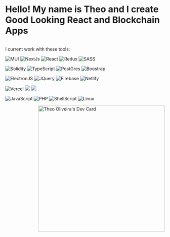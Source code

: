 # Hello! My name is Theo and I create Good Looking React and Blockchain Apps



<div style="float:left;">
<p>I current work with these tools:</p>
<p>
<img alt="MUI"  src="https://img.shields.io/badge/MUI-%230081CB.svg?style=for-the-badge&logo=mui&logoColor=white">
<img alt="NextJs" src="https://img.shields.io/badge/Next-black?style=for-the-badge&logo=next.js&logoColor=white">
<img alt="React" src="https://img.shields.io/badge/react-%2320232a.svg?style=for-the-badge&logo=react&logoColor=%2361DAFB">
<img alt="Redux" src="https://img.shields.io/badge/redux-%23593d88.svg?style=for-the-badge&logo=redux&logoColor=white">
<img alt="SASS" src="https://img.shields.io/badge/SASS-hotpink.svg?style=for-the-badge&logo=SASS&logoColor=white">
</p>
<p>
<img alt="Solidity" src="https://img.shields.io/badge/Solidity-%23363636.svg?style=for-the-badge&logo=solidity&logoColor=white">
<img alt="TypeScript" src="https://img.shields.io/badge/typescript-%23007ACC.svg?style=for-the-badge&logo=typescript&logoColor=white">
<img alt="PostGres" src="https://img.shields.io/badge/postgres-%23316192.svg?style=for-the-badge&logo=postgresql&logoColor=white">
<img alt="Boostrap" src="https://img.shields.io/badge/bootstrap-%23563D7C.svg?style=for-the-badge&logo=bootstrap&logoColor=white">
</p>
<p>
<img alt="ElectronJS"  src="https://img.shields.io/badge/Electron-191970?style=for-the-badge&logo=Electron&logoColor=white">
<img src="https://img.shields.io/badge/jquery-%230769AD.svg?style=for-the-badge&logo=jquery&logoColor=white" alt="JQuery" >
<img alt="Firebase" src="https://img.shields.io/badge/firebase-%23039BE5.svg?style=for-the-badge&logo=firebase">
<img alt="Netlify" src="https://img.shields.io/badge/netlify-%23000000.svg?style=for-the-badge&logo=netlify&logoColor=#00C7B7">
</p>
<p>
<img alt="Vercel" src="https://img.shields.io/badge/vercel-%23000000.svg?style=for-the-badge&logo=vercel&logoColor=white"
<img alt="CSS3" src="https://img.shields.io/badge/css3-%231572B6.svg?style=for-the-badge&logo=css3&logoColor=white">
<img atl="GraphQL" src="https://img.shields.io/badge/-GraphQL-E10098?style=for-the-badge&logo=graphql&logoColor=white">
<img atl="HTML5" src="https://img.shields.io/badge/html5-%23E34F26.svg?style=for-the-badge&logo=html5&logoColor=white">
</p>
<p>
<img alt="JavaScript" src="https://img.shields.io/badge/javascript-%23323330.svg?style=for-the-badge&logo=javascript&logoColor=%23F7DF1E">
<img alt="PHP" src="https://img.shields.io/badge/php-%23777BB4.svg?style=for-the-badge&logo=php&logoColor=white">
<img alt="ShellScript" src="https://img.shields.io/badge/shell_script-%23121011.svg?style=for-the-badge&logo=gnu-bash&logoColor=white">
<img alt="Linux"  src="https://img.shields.io/badge/Linux-FCC624?style=for-the-badge&logo=linux&logoColor=black">
</p>
  </div>
<div style="float:right;">
<a href="https://app.daily.dev/dorvo"><img src="https://api.daily.dev/devcards/5b208de5e4db48879c07bd75da46af79.png?r=77y" width="400" alt="Theo Oliveira's Dev Card"/></a>
</div>
